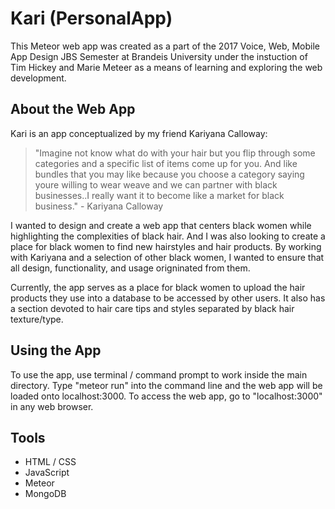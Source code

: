 # Kari (PersonalApp)
This Meteor web app was created as a part of the 2017 Voice, Web, Mobile App Design JBS Semester at Brandeis University under the instuction of Tim Hickey and Marie Meteer as a means of learning and exploring the web development.

## About the Web App
Kari is an app conceptualized by my friend Kariyana Calloway: 
<blockquote>"Imagine not know what do with your hair but you flip through some categories and a specific list of items come up for you. And like bundles that you may like because you choose a category saying youre willing to wear weave and we can partner with black businesses..I really want it to become like a market for black business." - Kariyana Calloway</blockquote>

I wanted to design and create a web app that centers black women while highlighting the complexities of black hair. And I was also looking to create a place for black women to find new hairstyles and hair products. By working with Kariyana and a selection of other black women, I wanted to ensure that all design, functionality, and usage origninated from them.

Currently, the app serves as a place for black women to upload the hair products they use into a database to be accessed by other users. It also has a section devoted to hair care tips and styles separated by black hair texture/type.

## Using the App
To use the app, use terminal / command prompt to work inside the main directory. Type "meteor run" into the command line and the web app will be loaded onto localhost:3000. To access the web app, go to "localhost:3000" in any web browser. 

## Tools
* HTML / CSS
* JavaScript
* Meteor
* MongoDB
